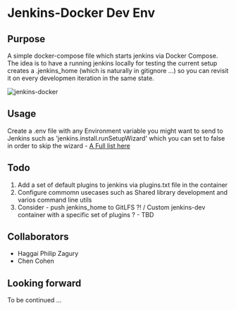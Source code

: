 Jenkins-Docker Dev Env
======================

Purpose
-------

A simple docker-compose file which starts jenkins via Docker Compose.
The idea is to have a running jenkins locally for testing the current
setup creates a .jenkins_home (which is naturally in gitignore ...) so
you can revisit it on every developmen iteration in the same state.

![jenkins-docker](http://www.tothenew.com/blog/wp-content/uploads/2015/10/627x302xdocker-jenkins.png.pagespeed.ic.rdLVquN8qf.png)

Usage
-----
Create a .env file with any Environment variable you might want to send
to Jenkins such as 'jenkins.install.runSetupWizard' which you can set to
false in order to skip the wizard - [A Full list
here](https://wiki.jenkins.io/display/JENKINS/Features+controlled+by+system+properties)


Todo
----
1. Add a set of default plugins to jenkins via plugins.txt file in the
container
2. Configure commomn usecases such as Shared library development and
   varios command line utils
3. Consider - push jenkins_home to GitLFS ?! / Custom jenkins-dev
   container with a specific set of plugins ? - TBD

Collaborators
-------------
* Haggai Philip Zagury
* Chen Cohen

Looking forward
---------------
To be continued ...
